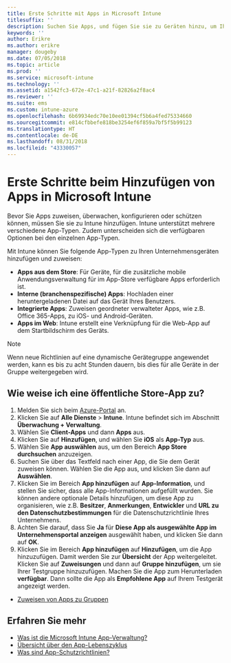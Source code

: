 ```yaml
---
title: Erste Schritte mit Apps in Microsoft Intune
titlesuffix: ''
description: Suchen Sie Apps, und fügen Sie sie zu Geräten hinzu, um Ihren Mitarbeitern die Arbeit zu erleichtern.
keywords: ''
author: Erikre
ms.author: erikre
manager: dougeby
ms.date: 07/05/2018
ms.topic: article
ms.prod: ''
ms.service: microsoft-intune
ms.technology: ''
ms.assetid: a1542fc3-672e-47c1-a21f-82826a2f8ac4
ms.reviewer: ''
ms.suite: ems
ms.custom: intune-azure
ms.openlocfilehash: 6b69934edc70e10ee01394cf5b6a4fed75334660
ms.sourcegitcommit: e814cfbbefe818be3254ef6f859a7bf5f5b99123
ms.translationtype: HT
ms.contentlocale: de-DE
ms.lasthandoff: 08/31/2018
ms.locfileid: "43330057"
---
```

# <a name="get-started-with-adding-apps-in-microsoft-intune"></a>Erste Schritte beim Hinzufügen von Apps in Microsoft Intune

Bevor Sie Apps zuweisen, überwachen, konfigurieren oder schützen können, müssen Sie sie zu Intune hinzufügen. Intune unterstützt mehrere verschiedene App-Typen. Zudem unterscheiden sich die verfügbaren Optionen bei den einzelnen App-Typen.

Mit Intune können Sie folgende App-Typen zu Ihren Unternehmensgeräten hinzufügen und zuweisen:
- **Apps aus dem Store**: Für Geräte, für die zusätzliche mobile Anwendungsverwaltung für im App-Store verfügbare Apps erforderlich ist.
- **Interne (branchenspezifische) Apps**: Hochladen einer heruntergeladenen Datei auf das Gerät Ihres Benutzers.
- **Integrierte Apps**: Zuweisen geordneter verwalteter Apps, wie z.B. Office 365-Apps, zu iOS- und Android-Geräten.
- **Apps im Web**: Intune erstellt eine Verknüpfung für die Web-App auf dem Startbildschirm des Geräts.

> [!NOTE]
> Wenn neue Richtlinien auf eine dynamische Gerätegruppe angewendet werden, kann es bis zu acht Stunden dauern, bis dies für alle Geräte in der Gruppe weitergegeben wird.

## <a name="how-do-i-assign-a-public-store-app"></a>Wie weise ich eine öffentliche Store-App zu?

1. Melden Sie sich beim [Azure-Portal](https://portal.azure.com) an.
2. Klicken Sie auf **Alle Dienste** > **Intune**. Intune befindet sich im Abschnitt **Überwachung + Verwaltung**.
3. Wählen Sie **Client-Apps** und dann **Apps** aus.
4. Klicken Sie auf **Hinzufügen**, und wählen Sie **iOS** als **App-Typ** aus.
5. Wählen Sie **App auswählen** aus, um den Bereich **App Store durchsuchen** anzuzeigen.
6. Suchen Sie über das Textfeld nach einer App, die Sie dem Gerät zuweisen können. Wählen Sie die App aus, und klicken Sie dann auf **Auswählen**.
7. Klicken Sie im Bereich **App hinzufügen** auf **App-Information**, und stellen Sie sicher, dass alle App-Informationen aufgefüllt wurden. Sie können andere optionale Details hinzufügen, um diese App zu organisieren, wie z.B. **Besitzer**, **Anmerkungen**, **Entwickler** und **URL zu den Datenschutzbestimmungen** für die Datenschutzrichtlinie Ihres Unternehmens.
8. Achten Sie darauf, dass Sie **Ja** für **Diese App als ausgewählte App im Unternehmensportal anzeigen** ausgewählt haben, und klicken Sie dann auf **OK**.
9. Klicken Sie im Bereich **App hinzufügen** auf **Hinzufügen**, um die App hinzuzufügen. Damit werden Sie zur **Übersicht** der App weitergeleitet. Klicken Sie auf **Zuweisungen** und dann auf **Gruppe hinzufügen**, um sie Ihrer Testgruppe hinzuzufügen. Machen Sie die App zum Herunterladen **verfügbar**. Dann sollte die App als **Empfohlene App** auf Ihrem Testgerät angezeigt werden.


- [Zuweisen von Apps zu Gruppen](apps-deploy.md)

## <a name="learn-more"></a>Erfahren Sie mehr

* [Was ist die Microsoft Intune App-Verwaltung?](app-management.md)
* [Übersicht über den App-Lebenszyklus](app-lifecycle.md)
* [Was sind App-Schutzrichtlinien?](app-protection-policy.md)
